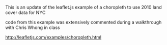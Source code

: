 This is an update of the leaflet.js example of a choropleth to use 2010 land cover data for NYC

code from this example was extensively commented during a walkthrough with Chris Whong in class

http://leafletjs.com/examples/choropleth.html